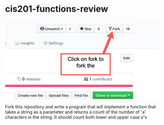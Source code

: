 # cis201-functions-review

![Fork The Repository](https://raw.githubusercontent.com/tonningp/images/master/2018-10-16_17-36-07.png)


  Fork this repository and write a program that will implement a function that takes a string as a parameter and returns a count of the number of 'a' characters in the string.  It should count both lower and upper case a's
